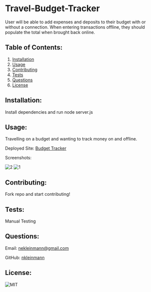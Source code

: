 # Travel-Budget-Tracker

User will be able to add expenses and deposits to their budget with or without a connection. When entering transactions  offline, they should populate the total when brought back online.
            
## Table of Contents:
1. [Installation](#installation)
1. [Usage](#usage)
1. [Contributing](#contributing)
1. [Tests](#tests)
1. [Questions](#questions)
1. [License](#license)
            
## Installation:
Install dependencies and run node server.js
            
## Usage:
Travelling on a budget and wanting to track money on and offline.

Deployed Site: [Budget Tracker](#)

Screenshots:

![2](https://user-images.githubusercontent.com/65608809/96950626-b9486700-14b8-11eb-8096-dcc8d6da44e0.jpg)
![1](https://user-images.githubusercontent.com/65608809/96950631-bbaac100-14b8-11eb-93e8-90ba670a78d4.jpg)

            
## Contributing:
Fork repo and start contributing!
            
## Tests:
Manual Testing
    
## Questions:
Email: nekleinmann@gmail.com


GitHub: 
[nkleinmann](https://github.com/nkleinmann)

## License:
  ![MIT](https://img.shields.io/badge/license-MIT-blue)
  
